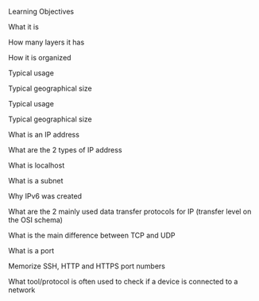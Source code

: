 Learning Objectives

What it is

How many layers it has

How it is organized

Typical usage

Typical geographical size

Typical usage

Typical geographical size

What is an IP address

What are the 2 types of IP address

What is localhost

What is a subnet

Why IPv6 was created

What are the 2 mainly used data transfer protocols for IP (transfer level on the OSI schema)

What is the main difference between TCP and UDP

What is a port

Memorize SSH, HTTP and HTTPS port numbers

What tool/protocol is often used to check if a device is connected to a network
